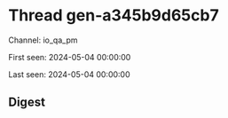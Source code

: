 # Thread gen-a345b9d65cb7
Channel: io_qa_pm

First seen: 2024-05-04 00:00:00

Last seen: 2024-05-04 00:00:00

## Digest


